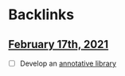 
# Backlinks
## [February 17th, 2021](<February 17th, 2021.md>)
- [ ] Develop an [annotative library](<annotative library.md>)

